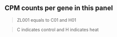 ## CPM counts per gene in this panel

> ZL001 equals to C01 and H01

> C indicates control and H indicates heat

